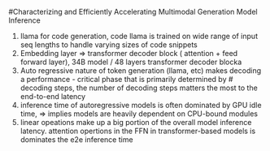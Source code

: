 #Characterizing and Efficiently Accelerating Multimodal Generation Model Inference

 1) llama for code generation, code llama is trained on wide range of input seq lengths to handle varying sizes of code snippets
 2) Embedding layer => transformer decoder block ( attention + feed forward layer), 34B model / 48 layers transformer decoder blocka
 3) Auto regressive nature of token generation (llama, etc) makes decoding a performance - critical phase that is primarily determined by # decoding steps, the number of decoding steps matters the most to the end-to-end latency
 4) inference time of autoregressive models is often dominated by GPU idle time, => implies models are heavily dependent on CPU-bound modules
 5) linear opeations make up a big portion of the overall model inference latency. attention opertions in the FFN in transformer-based models is dominates the e2e inference time 
